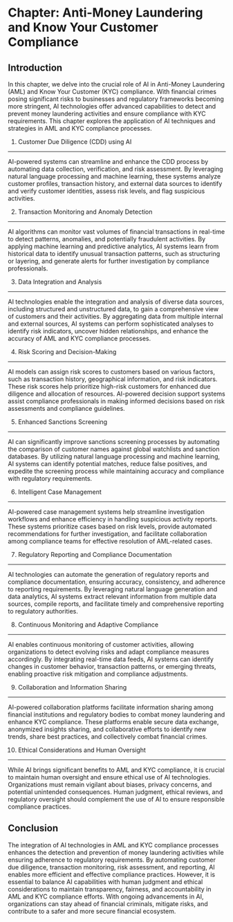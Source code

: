 Chapter: Anti-Money Laundering and Know Your Customer Compliance
================================================================

Introduction
------------

In this chapter, we delve into the crucial role of AI in Anti-Money Laundering (AML) and Know Your Customer (KYC) compliance. With financial crimes posing significant risks to businesses and regulatory frameworks becoming more stringent, AI technologies offer advanced capabilities to detect and prevent money laundering activities and ensure compliance with KYC requirements. This chapter explores the application of AI techniques and strategies in AML and KYC compliance processes.

1. Customer Due Diligence (CDD) using AI
----------------------------------------

AI-powered systems can streamline and enhance the CDD process by automating data collection, verification, and risk assessment. By leveraging natural language processing and machine learning, these systems analyze customer profiles, transaction history, and external data sources to identify and verify customer identities, assess risk levels, and flag suspicious activities.

2. Transaction Monitoring and Anomaly Detection
-----------------------------------------------

AI algorithms can monitor vast volumes of financial transactions in real-time to detect patterns, anomalies, and potentially fraudulent activities. By applying machine learning and predictive analytics, AI systems learn from historical data to identify unusual transaction patterns, such as structuring or layering, and generate alerts for further investigation by compliance professionals.

3. Data Integration and Analysis
--------------------------------

AI technologies enable the integration and analysis of diverse data sources, including structured and unstructured data, to gain a comprehensive view of customers and their activities. By aggregating data from multiple internal and external sources, AI systems can perform sophisticated analyses to identify risk indicators, uncover hidden relationships, and enhance the accuracy of AML and KYC compliance processes.

4. Risk Scoring and Decision-Making
-----------------------------------

AI models can assign risk scores to customers based on various factors, such as transaction history, geographical information, and risk indicators. These risk scores help prioritize high-risk customers for enhanced due diligence and allocation of resources. AI-powered decision support systems assist compliance professionals in making informed decisions based on risk assessments and compliance guidelines.

5. Enhanced Sanctions Screening
-------------------------------

AI can significantly improve sanctions screening processes by automating the comparison of customer names against global watchlists and sanction databases. By utilizing natural language processing and machine learning, AI systems can identify potential matches, reduce false positives, and expedite the screening process while maintaining accuracy and compliance with regulatory requirements.

6. Intelligent Case Management
------------------------------

AI-powered case management systems help streamline investigation workflows and enhance efficiency in handling suspicious activity reports. These systems prioritize cases based on risk levels, provide automated recommendations for further investigation, and facilitate collaboration among compliance teams for effective resolution of AML-related cases.

7. Regulatory Reporting and Compliance Documentation
----------------------------------------------------

AI technologies can automate the generation of regulatory reports and compliance documentation, ensuring accuracy, consistency, and adherence to reporting requirements. By leveraging natural language generation and data analytics, AI systems extract relevant information from multiple data sources, compile reports, and facilitate timely and comprehensive reporting to regulatory authorities.

8. Continuous Monitoring and Adaptive Compliance
------------------------------------------------

AI enables continuous monitoring of customer activities, allowing organizations to detect evolving risks and adapt compliance measures accordingly. By integrating real-time data feeds, AI systems can identify changes in customer behavior, transaction patterns, or emerging threats, enabling proactive risk mitigation and compliance adjustments.

9. Collaboration and Information Sharing
----------------------------------------

AI-powered collaboration platforms facilitate information sharing among financial institutions and regulatory bodies to combat money laundering and enhance KYC compliance. These platforms enable secure data exchange, anonymized insights sharing, and collaborative efforts to identify new trends, share best practices, and collectively combat financial crimes.

10. Ethical Considerations and Human Oversight
----------------------------------------------

While AI brings significant benefits to AML and KYC compliance, it is crucial to maintain human oversight and ensure ethical use of AI technologies. Organizations must remain vigilant about biases, privacy concerns, and potential unintended consequences. Human judgment, ethical reviews, and regulatory oversight should complement the use of AI to ensure responsible compliance practices.

Conclusion
----------

The integration of AI technologies in AML and KYC compliance processes enhances the detection and prevention of money laundering activities while ensuring adherence to regulatory requirements. By automating customer due diligence, transaction monitoring, risk assessment, and reporting, AI enables more efficient and effective compliance practices. However, it is essential to balance AI capabilities with human judgment and ethical considerations to maintain transparency, fairness, and accountability in AML and KYC compliance efforts. With ongoing advancements in AI, organizations can stay ahead of financial criminals, mitigate risks, and contribute to a safer and more secure financial ecosystem.
